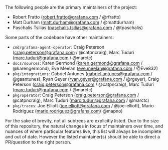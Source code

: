 The following people are the primary maintainers of the project:

* Robert Fratto (<robert.fratto@grafana.com> / @rfratto)
* Matt Durham (<matt.durham@grafana.com> / @mattdurham)
* Paschalis Tsilias (<paschalis.tsilias@grafana.com> / @tpaschalis)

Some parts of the codebase have other maintainers:

* `cmd/grafana-agent-operator`: Craig Peterson (<craig.peterson@grafana.com> / @catpncraig), Marc Tudurí (<marc.tuduri@grafana.com> / @marctc)
* `docs/sources`: Karen Germond (karen.germond@grafana.com / @karengermond), Eve Meelan (eve.meelan@grafana.com / @Eve832)
* `pkg/integrations`: Gabriel Antunes (<gabriel.antunes@grafana.com> / @gaantunes), Ryan Geyer (<ryan.geyer@grafana.com> / @rgeyer), Craig Peterson (<craig.peterson@grafana.com> / @catpncraig), Marc Tudurí (<marc.tuduri@grafana.com> / @marctc)
* `pkg/operator`: Craig Peterson (<craig.peterson@grafana.com> / @catpncraig), Marc Tudurí (<marc.tuduri@grafana.com> / @marctc)
* `pkg/traces`: Joe Elliott (<joe.elliott@grafana.com> / @joe-elliott), Mario Rodriguez (<mario.rodriguez@grafana.com>/ @mapno)

For the sake of brevity, not all subtrees are explicitly listed. Due to the
size of this repository, the natural changes in focus of maintainers over time,
and nuances of where particular features live, this list will always be
incomplete and out of date. However the listed maintainer(s) should be able to
direct a PR/question to the right person.
